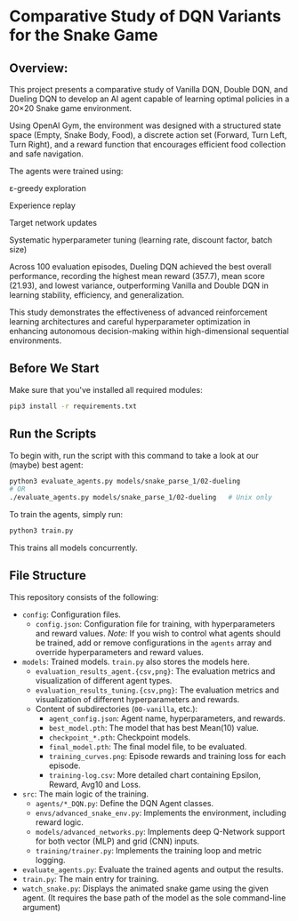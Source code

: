 # Comparative Study of DQN Variants for the Snake Game

## Overview:
This project presents a comparative study of Vanilla DQN, Double DQN, and Dueling DQN to develop an AI agent capable of learning optimal policies in a 20×20 Snake game environment.

Using OpenAI Gym, the environment was designed with a structured state space (Empty, Snake Body, Food), a discrete action set (Forward, Turn Left, Turn Right), and a reward function that encourages efficient food collection and safe navigation.

The agents were trained using:

ε-greedy exploration

Experience replay

Target network updates

Systematic hyperparameter tuning (learning rate, discount factor, batch size)

Across 100 evaluation episodes, Dueling DQN achieved the best overall performance, recording the highest mean reward (357.7), mean score (21.93), and lowest variance, outperforming Vanilla and Double DQN in learning stability, efficiency, and generalization.

This study demonstrates the effectiveness of advanced reinforcement learning architectures and careful hyperparameter optimization in enhancing autonomous decision-making within high-dimensional sequential environments.
## Before We Start

Make sure that you've installed all required modules:

```sh
pip3 install -r requirements.txt
```

## Run the Scripts

To begin with, run the script with this command to take a look at our (maybe)
best agent:

```sh
python3 evaluate_agents.py models/snake_parse_1/02-dueling
# OR
./evaluate_agents.py models/snake_parse_1/02-dueling   # Unix only
```

To train the agents, simply run:

```sh
python3 train.py
```

This trains all models concurrently.

## File Structure

This repository consists of the following:

* `config`: Configuration files.
  * `config.json`: Configuration file for training, with hyperparameters and
      reward values. _Note:_ If you wish to control what agents should be trained,
      add or remove configurations in the `agents` array and override
      hyperparameters and reward values.
* `models`: Trained models. `train.py` also stores the models here.
  * `evaluation_results_agent.{csv,png}`: The evaluation metrics and visualization of
    different agent types.
  * `evaluation_results_tuning.{csv,png}`: The evaluation metrics and visualization of
    different hyperparameters and rewards.
  * Content of subdirectories (`00-vanilla`, etc.):
    * `agent_config.json`: Agent name, hyperparameters, and rewards.
    * `best_model.pth`: The model that has best Mean(10) value.
    * `checkpoint_*.pth`: Checkpoint models.
    * `final_model.pth`: The final model file, to be evaluated.
    * `training_curves.png`: Episode rewards and training loss for each episode.
    * `training-log.csv`: More detailed chart containing Epsilon, Reward, Avg10 and Loss.
* `src`: The main logic of the training.
  * `agents/*_DQN.py`: Define the DQN Agent classes.
  * `envs/advanced_snake_env.py`: Implements the environment, including reward logic.
  * `models/advanced_networks.py`: Implements deep Q-Network support for both
    vector (MLP) and grid (CNN) inputs.
  * `training/trainer.py`: Implements the training loop and metric logging.
* `evaluate_agents.py`: Evaluate the trained agents and output the results.
* `train.py`: The main entry for training.
* `watch_snake.py`: Displays the animated snake game using the given agent.
  (It requires the base path of the model as the sole command-line argument)
